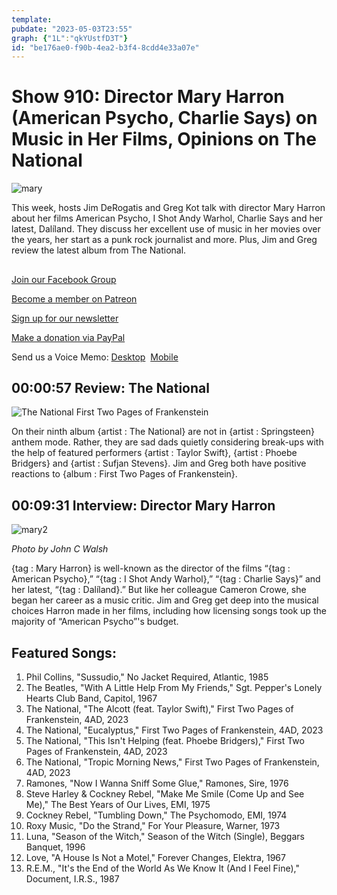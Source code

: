```yaml
---
template: 
pubdate: "2023-05-03T23:55"
graph: {"1L":"qkYUstfD3T"}
id: "be176ae0-f90b-4ea2-b3f4-8cdd4e33a07e"
---
```






# Show 910: Director Mary Harron (American Psycho, Charlie Says) on Music in Her Films, Opinions on The National

![mary](https://static.soundopinions.org/images/2023/mary.jpeg)

This week, hosts Jim DeRogatis and Greg Kot talk with director Mary Harron about her films American Psycho, I Shot Andy Warhol, Charlie Says and her latest, Dalíland. They discuss her excellent use of music in her movies over the years, her start as a punk rock journalist and more. Plus, Jim and Greg review the latest album from The National.



## 

[Join our Facebook Group](https://bit.ly/3sivr9T)

[Become a member on Patreon](https://bit.ly/3slWZvc)

[Sign up for our newsletter](https://bit.ly/3eEvRnG)

[Make a donation via PayPal](https://bit.ly/3dmt9lU)

Send us a Voice Memo: [Desktop](bit.ly/2RyD5Ah)  [Mobile](sayhi.chat/soundops)



## 00:00:57 Review: The National

![The National First Two Pages of Frankenstein](https://static.soundopinions.org/assets/910/1L2.jpg)

On their ninth album {artist : The National} are not in {artist : Springsteen} anthem mode. Rather, they are sad dads quietly considering break-ups with the help of featured performers {artist : Taylor Swift}, {artist : Phoebe Bridgers} and {artist : Sufjan Stevens}.  Jim and Greg both have positive reactions to {album : First Two Pages of Frankenstein}.



## 00:09:31 Interview: Director Mary Harron

![mary2](https://static.soundopinions.org/images/2023/john-c-walsh.webp)

*Photo by John C Walsh*

{tag : Mary Harron} is well-known as the director of the films “{tag : American Psycho},” “{tag : I Shot Andy Warhol},” “{tag : Charlie Says}” and her latest, “{tag : Dalíland}.” But like her colleague Cameron Crowe, she began her career as a music critic. Jim and Greg get deep into the musical choices Harron made in her films, including how licensing songs took up the majority of “American Psycho”'s budget.



## Featured Songs:

1. Phil Collins, "Sussudio," No Jacket Required, Atlantic, 1985
2. The Beatles, "With A Little Help From My Friends," Sgt. Pepper's Lonely Hearts Club Band, Capitol, 1967
3. The National, "The Alcott (feat. Taylor Swift)," First Two Pages of Frankenstein, 4AD, 2023
4. The National, "Eucalyptus," First Two Pages of Frankenstein, 4AD, 2023
5. The National, "This Isn't Helping (feat. Phoebe Bridgers)," First Two Pages of Frankenstein, 4AD, 2023
6. The National, "Tropic Morning News," First Two Pages of Frankenstein, 4AD, 2023
7. Ramones, "Now I Wanna Sniff Some Glue," Ramones, Sire, 1976
8. Steve Harley & Cockney Rebel, "Make Me Smile (Come Up and See Me)," The Best Years of Our Lives, EMI, 1975
9. Cockney Rebel, "Tumbling Down," The Psychomodo, EMI, 1974
10. Roxy Music, "Do the Strand," For Your Pleasure, Warner, 1973
11. Luna, "Season of the Witch," Season of the Witch (Single), Beggars Banquet, 1996
12. Love, "A House Is Not a Motel," Forever Changes, Elektra, 1967
13. R.E.M., "It's the End of the World As We Know It (And I Feel Fine)," Document, I.R.S., 1987